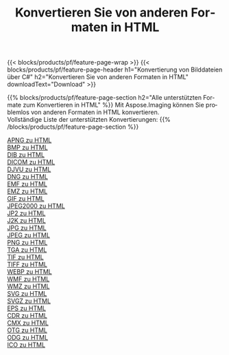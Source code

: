 ﻿---
title: Konvertieren Sie von anderen Formaten in HTML 
weight: 3920
url: /de/net/conversion/to/html 
lang: de
langdirlevel: 2
locales: zh-hans,ja,it,ru,de,es,fr,nl,id,lt,pl,pt,vi,tr,ko,zh-hant,ar,hi,th,sv,cs,uk,he
description: Mit Aspose.Imaging können Sie problemlos von anderen Formaten in HTML konvertieren
---

{{< blocks/products/pf/feature-page-wrap >}}
{{< blocks/products/pf/feature-page-header h1="Konvertierung von Bilddateien über C#" h2="Konvertieren Sie von anderen Formaten in HTML" downloadText="Download" >}}


{{% blocks/products/pf/feature-page-section  h2="Alle unterstützten Formate zum Konvertieren in HTML" %}}
Mit Aspose.Imaging können Sie problemlos von anderen Formaten in HTML konvertieren.
<br/>
Vollständige Liste der unterstützten Konvertierungen:
{{% /blocks/products/pf/feature-page-section %}}
<div class="container-fluid productfamilypage bg-gray">
    <div class="convertypes bg-gray agp-content section">
        <div class="container">
		<div class="row other-converters">
		    <div class='col-md-2 other-converter remove-lp remove-rp'><a href="/imaging/de/net/conversion/apng-to-html" >APNG zu HTML</a></div>
<div class='col-md-2 other-converter remove-lp remove-rp'><a href="/imaging/de/net/conversion/bmp-to-html" >BMP zu HTML</a></div>
<div class='col-md-2 other-converter remove-lp remove-rp'><a href="/imaging/de/net/conversion/dib-to-html" >DIB zu HTML</a></div>
<div class='col-md-2 other-converter remove-lp remove-rp'><a href="/imaging/de/net/conversion/dicom-to-html" >DICOM zu HTML</a></div>
<div class='col-md-2 other-converter remove-lp remove-rp'><a href="/imaging/de/net/conversion/djvu-to-html" >DJVU zu HTML</a></div>
<div class='col-md-2 other-converter remove-lp remove-rp'><a href="/imaging/de/net/conversion/dng-to-html" >DNG zu HTML</a></div>
<div class='col-md-2 other-converter remove-lp remove-rp'><a href="/imaging/de/net/conversion/emf-to-html" >EMF zu HTML</a></div>
<div class='col-md-2 other-converter remove-lp remove-rp'><a href="/imaging/de/net/conversion/emz-to-html" >EMZ zu HTML</a></div>
<div class='col-md-2 other-converter remove-lp remove-rp'><a href="/imaging/de/net/conversion/gif-to-html" >GIF zu HTML</a></div>
<div class='col-md-2 other-converter remove-lp remove-rp'><a href="/imaging/de/net/conversion/jpeg2000-to-html" >JPEG2000 zu HTML</a></div>
<div class='col-md-2 other-converter remove-lp remove-rp'><a href="/imaging/de/net/conversion/jp2-to-html" >JP2 zu HTML</a></div>
<div class='col-md-2 other-converter remove-lp remove-rp'><a href="/imaging/de/net/conversion/j2k-to-html" >J2K zu HTML</a></div>
<div class='col-md-2 other-converter remove-lp remove-rp'><a href="/imaging/de/net/conversion/jpg-to-html" >JPG zu HTML</a></div>
<div class='col-md-2 other-converter remove-lp remove-rp'><a href="/imaging/de/net/conversion/jpeg-to-html" >JPEG zu HTML</a></div>
<div class='col-md-2 other-converter remove-lp remove-rp'><a href="/imaging/de/net/conversion/png-to-html" >PNG zu HTML</a></div>
<div class='col-md-2 other-converter remove-lp remove-rp'><a href="/imaging/de/net/conversion/tga-to-html" >TGA zu HTML</a></div>
<div class='col-md-2 other-converter remove-lp remove-rp'><a href="/imaging/de/net/conversion/tif-to-html" >TIF zu HTML</a></div>
<div class='col-md-2 other-converter remove-lp remove-rp'><a href="/imaging/de/net/conversion/tiff-to-html" >TIFF zu HTML</a></div>
<div class='col-md-2 other-converter remove-lp remove-rp'><a href="/imaging/de/net/conversion/webp-to-html" >WEBP zu HTML</a></div>
<div class='col-md-2 other-converter remove-lp remove-rp'><a href="/imaging/de/net/conversion/wmf-to-html" >WMF zu HTML</a></div>
<div class='col-md-2 other-converter remove-lp remove-rp'><a href="/imaging/de/net/conversion/wmz-to-html" >WMZ zu HTML</a></div>
<div class='col-md-2 other-converter remove-lp remove-rp'><a href="/imaging/de/net/conversion/svg-to-html" >SVG zu HTML</a></div>
<div class='col-md-2 other-converter remove-lp remove-rp'><a href="/imaging/de/net/conversion/svgz-to-html" >SVGZ zu HTML</a></div>
<div class='col-md-2 other-converter remove-lp remove-rp'><a href="/imaging/de/net/conversion/eps-to-html" >EPS zu HTML</a></div>
<div class='col-md-2 other-converter remove-lp remove-rp'><a href="/imaging/de/net/conversion/cdr-to-html" >CDR zu HTML</a></div>
<div class='col-md-2 other-converter remove-lp remove-rp'><a href="/imaging/de/net/conversion/cmx-to-html" >CMX zu HTML</a></div>
<div class='col-md-2 other-converter remove-lp remove-rp'><a href="/imaging/de/net/conversion/otg-to-html" >OTG zu HTML</a></div>
<div class='col-md-2 other-converter remove-lp remove-rp'><a href="/imaging/de/net/conversion/odg-to-html" >ODG zu HTML</a></div>
<div class='col-md-2 other-converter remove-lp remove-rp'><a href="/imaging/de/net/conversion/ico-to-html" >ICO zu HTML</a></div>
                </div>
        </div>
    </div>
</div>
<br/>

